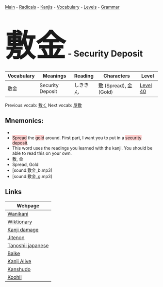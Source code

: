 <style> bigfont {font-size: 100px}</style>
[Main](../README.md) -
[Radicals](../radicals.md) -
[Kanjis](../kanjis.md) -
[Vocabulary](../vocabulary.md) -
[Levels](../levels.md) -
[Grammar](../grammar.md)
# <bigfont> 敷金</bigfont> - Security Deposit 

| Vocabulary | Meanings | Reading | Characters | Level |
| --- | --- | --- | --- | --- |
| 敷金 | Security Deposit | しききん |  [敷](../kanjis/敷.md) (Spread), [金](../kanjis/金.md) (Gold) | [Level 40](../levels/wk_level40.md) |

Previous vocab: [敷く](敷く.md) Next vocab: [屋敷](屋敷.md) 

## Mnemonics:

* 
* <span style="background-color:#ffcccb"> Spread</span> the <span style="background-color:#ffcccb"> gold</span> around. First part, I want you to put in a <span style="background-color:#ffcccb"> security deposit</span>.
* This word uses the readings you learned with the kanji. You should be able to read this on your own.
* 敷, 金
* Spread, Gold
* [sound:敷金_b.mp3]
* [sound:敷金_g.mp3]


## Links 

| Webpage |
| --- |
| [Wanikani          ](https://www.wanikani.com/kanji/敷金) |
| [Wiktionary        ](https://en.wiktionary.org/wiki/敷金) |
| [Kanji damage      ](http://www.kanjidamage.com/kanji/search?utf8=✓&q=敷金) |
| [Jitenon           ](https://jitenon.com/kanji/敷金) |
| [Tanoshii japanese ](https://www.tanoshiijapanese.com/dictionary/kanji.cfm?k=敷金) |
| [Baike             ](https://baike.baidu.com/item/敷金) |
| [Kanji Alive       ](https://app.kanjialive.com/敷金) |
| [Kanshudo          ](https://www.kanshudo.com/searchmn?q=敷金) |
| [Koohii            ](https://kanji.koohii.com/study/kanji/敷金) |
